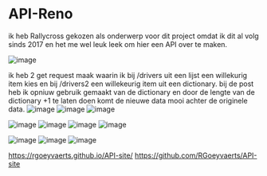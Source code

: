 # API-Reno
ik heb Rallycross gekozen als onderwerp voor dit project omdat ik dit al volg sinds 2017 en het me wel leuk leek om hier een API over te maken.




![image](https://user-images.githubusercontent.com/91118302/202909310-7c504167-d91b-4495-b88c-7db2bcb07105.png)

ik heb 2 get request maak waarin ik bij /drivers uit een lijst een willekurig item kies en bij /drivers2 een willekeurig item uit een dictionary.
bij de post heb ik opniuw gebruik gemaakt van de dictionary en door de lengte van de dictionary +1 te laten doen komt de nieuwe data mooi achter de originele data.
![image](https://user-images.githubusercontent.com/91118302/202908979-5b43dcb3-390c-4087-8599-ea954a83c8e4.png)
![image](https://user-images.githubusercontent.com/91118302/202908990-a26d7e19-ac6d-480c-809e-73eaabdd028a.png)
![image](https://user-images.githubusercontent.com/91118302/202909013-155c979d-b435-425f-bd03-d4498fcd6280.png)

![image](https://user-images.githubusercontent.com/91118302/202908060-ac477771-0b8e-4c08-8f54-38b6b467e8c8.png)
![image](https://user-images.githubusercontent.com/91118302/202910225-ed3435e3-62b8-4218-a8a4-8bbd1d2b7f02.png)
![image](https://user-images.githubusercontent.com/91118302/202910295-9e391bca-505c-4ab5-ab10-6637fe96b367.png)
![image](https://user-images.githubusercontent.com/91118302/202910347-a0777105-a6fe-4a5c-9e7e-47952bc4e71e.png)






![image](https://user-images.githubusercontent.com/91118302/202899503-74bad05e-a604-4b16-9397-112f9595854f.png)
![image](https://user-images.githubusercontent.com/91118302/202908146-1e24f95f-68d5-4eff-b49e-5ead4a4c98cb.png)
![image](https://user-images.githubusercontent.com/91118302/202908189-4e66ce7d-f044-44de-a40b-3d09943748fc.png)

https://rgoeyvaerts.github.io/API-site/
https://github.com/RGoeyvaerts/API-site


